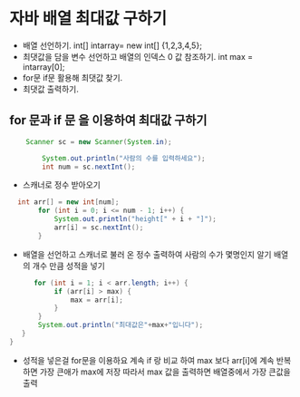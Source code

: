 # 자바 배열 최대값 구하기

* 배열 선언하기. int[] intarray= new int[] {1,2,3,4,5};
* 최댓값을 담을 변수 선언하고 배열의 인덱스 0 값 참조하기. int max = intarray[0];
* for문 if문 활용해 최댓값 찾기.
* 최댓값 출력하기.

## for 문과 if 문 을 이용하여 최대값 구하기
```java
    Scanner sc = new Scanner(System.in);

        System.out.println("사람의 수를 입력하세요");
        int num = sc.nextInt();
```
* 스캐너로 정수 받아오기
 ```java
   int arr[] = new int[num];
        for (int i = 0; i <= num - 1; i++) {
            System.out.println("height[" + i + "]");
            arr[i] = sc.nextInt();
        }
 ```
 * 배열을 선언하고 스캐너로 불러 온 정수 출력하여 사람의 수가 몇명인지 알기
  배열의 개수 만큼 성적을 넣기
 ```java
       for (int i = 1; i < arr.length; i++) {
            if (arr[i] > max) {
                max = arr[i];
            }
        }
        System.out.println("최대값은"+max+"입니다");
    }
}
 ```
 * 성적을 넣은걸 for문을 이용하요 계속 if 랑 비교 하여 max 보다 arr[i]에 계속 반복하면
 가장 큰애가 max에 저장 따라서 max 값을 출력하면 배열중에서 가장 큰값을 출력
